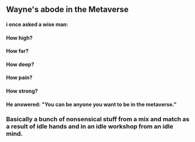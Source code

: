 ## Wayne's abode in the Metaverse

#### i once asked a wise man:
#### How high?
#### How far?
#### How deep?
#### How pain?
#### How strong?
#### He answered: "You can be anyone you want to be in the metaverse."

### Basically a bunch of nonsensical stuff from a mix and match as a result of idle hands and in an idle workshop from an idle mind.
